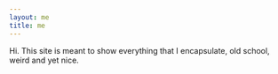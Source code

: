 ```yaml
---
layout: me
title: me
---
```


Hi. This site is meant to show everything that I encapsulate, old school, weird and yet nice.